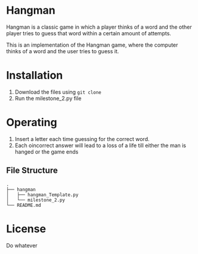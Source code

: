 # Hangman
Hangman is a classic game in which a player thinks of a word and the other player tries to guess that word within a certain amount of attempts.

This is an implementation of the Hangman game, where the computer thinks of a word and the user tries to guess it. 



# Installation

1. Download the files using `git clone`
2. Run the milestone_2.py file

# Operating

1. Insert a letter each time guessing for the correct word.
2. Each oincorrect answer will lead to a loss of a life till either the man is hanged or the game ends


## File Structure
```
.
├── hangman
│   ├── hangman_Template.py
│   └── milestone_2.py
└── README.md
```

# License

Do whatever